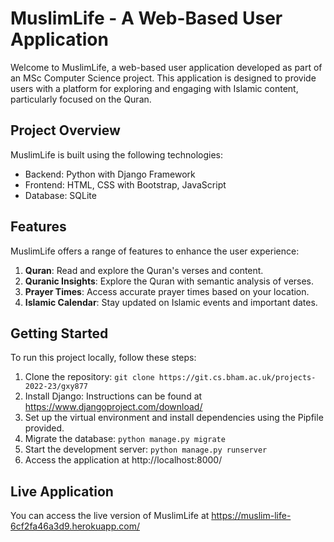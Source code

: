# MuslimLife - A Web-Based User Application

Welcome to MuslimLife, a web-based user application developed as part of an MSc Computer Science project. This application is designed to provide users with a platform for exploring and engaging with Islamic content, particularly focused on the Quran.

## Project Overview

MuslimLife is built using the following technologies:

- Backend: Python with Django Framework
- Frontend: HTML, CSS with Bootstrap, JavaScript
- Database: SQLite

## Features

MuslimLife offers a range of features to enhance the user experience:

1. **Quran**: Read and explore the Quran's verses and content.
2. **Quranic Insights**: Explore the Quran with semantic analysis of verses.
3. **Prayer Times**: Access accurate prayer times based on your location.
4. **Islamic Calendar**: Stay updated on Islamic events and important dates.

## Getting Started

To run this project locally, follow these steps:

1. Clone the repository: `git clone https://git.cs.bham.ac.uk/projects-2022-23/gxy877`
2. Install Django: Instructions can be found at https://www.djangoproject.com/download/
3. Set up the virtual environment and install dependencies using the Pipfile provided.
4. Migrate the database: `python manage.py migrate`
5. Start the development server: `python manage.py runserver`
6. Access the application at http://localhost:8000/

## Live Application

You can access the live version of MuslimLife at https://muslim-life-6cf2fa46a3d9.herokuapp.com/
